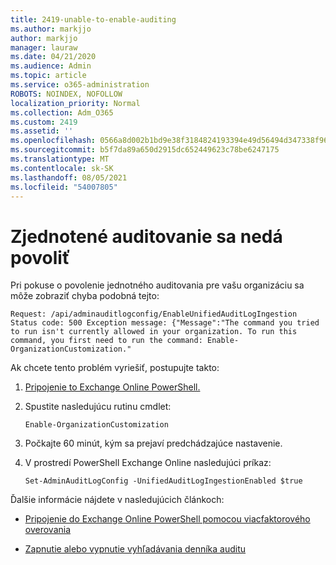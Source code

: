 ```yaml
---
title: 2419-unable-to-enable-auditing
ms.author: markjjo
author: markjjo
manager: lauraw
ms.date: 04/21/2020
ms.audience: Admin
ms.topic: article
ms.service: o365-administration
ROBOTS: NOINDEX, NOFOLLOW
localization_priority: Normal
ms.collection: Adm_O365
ms.custom: 2419
ms.assetid: ''
ms.openlocfilehash: 0566a8d002b1bd9e38f3184824193394e49d56494d347338f96cfcdfdb758f4c
ms.sourcegitcommit: b5f7da89a650d2915dc652449623c78be6247175
ms.translationtype: MT
ms.contentlocale: sk-SK
ms.lasthandoff: 08/05/2021
ms.locfileid: "54007805"
---
```

# <a name="unable-to-enable-unified-auditing"></a>Zjednotené auditovanie sa nedá povoliť

Pri pokuse o povolenie jednotného auditovania pre vašu organizáciu sa môže zobraziť chyba podobná tejto:

```
Request: /api/adminauditlogconfig/EnableUnifiedAuditLogIngestion Status code: 500 Exception message: {"Message":"The command you tried to run isn't currently allowed in your organization. To run this command, you first need to run the command: Enable-OrganizationCustomization."
```

Ak chcete tento problém vyriešiť, postupujte takto:

1. [Pripojenie to Exchange Online PowerShell.](https://docs.microsoft.com/powershell/exchange/exchange-online/connect-to-exchange-online-powershell/connect-to-exchange-online-powershell)

2. Spustite nasledujúcu rutinu cmdlet:

   ```
   Enable-OrganizationCustomization
   ```

3. Počkajte 60 minút, kým sa prejaví predchádzajúce nastavenie.

4. V prostredí PowerShell Exchange Online nasledujúci príkaz:

   ```
   Set-AdminAuditLogConfig -UnifiedAuditLogIngestionEnabled $true
   ```

Ďalšie informácie nájdete v nasledujúcich článkoch:

- [Pripojenie do Exchange Online PowerShell pomocou viacfaktorového overovania](https://docs.microsoft.com/powershell/exchange/exchange-online/connect-to-exchange-online-powershell/mfa-connect-to-exchange-online-powershell)

-  [Zapnutie alebo vypnutie vyhľadávania denníka auditu](https://docs.microsoft.com/microsoft-365/compliance/turn-audit-log-search-on-or-off)

